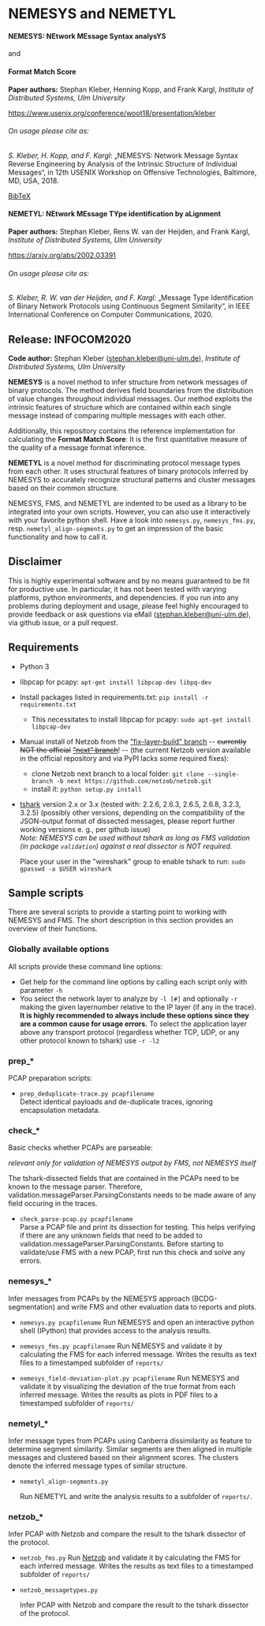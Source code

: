 # NEMESYS and NEMETYL

#### NEMESYS: NEtwork MEssage Syntax analysYS
and 
#### Format Match Score

**Paper authors:** Stephan Kleber, Henning Kopp, and Frank Kargl, *Institute of Distributed Systems, Ulm University*

https://www.usenix.org/conference/woot18/presentation/kleber


###### On usage please cite as:

*S. Kleber, H. Kopp, and F. Kargl*: „NEMESYS: Network Message Syntax Reverse Engineering by Analysis of the Intrinsic Structure of Individual Messages“, in 12th USENIX Workshop on Offensive Technologies, Baltimore, MD, USA, 2018.

[BibTeX](https://www.usenix.org/biblio/export/bibtex/220576)



#### NEMETYL: NEtwork MEssage TYpe identification by aLignment

**Paper authors:** Stephan Kleber, Rens W. van der Heijden, and Frank Kargl, *Institute of Distributed Systems, Ulm University*

https://arxiv.org/abs/2002.03391

###### On usage please cite as:

*S. Kleber, R. W. van der Heijden, and F. Kargl:* „Message Type Identification of Binary Network Protocols using Continuous Segment Similarity“, in IEEE International Conference on Computer Communications, 2020.






## Release: INFOCOM2020

**Code author:** Stephan Kleber ([stephan.kleber@uni-ulm.de](mailto:stephan.kleber@uni-ulm.de)), *Institute of Distributed Systems, Ulm University*

**NEMESYS** is a novel method to infer structure from network messages of binary protocols. The method derives field boundaries from the distribution of value changes throughout individual messages. Our method exploits the intrinsic features of structure which are contained within each single message
instead of comparing multiple messages with each other. 

Additionally, this repository contains the reference implementation for calculating the **Format Match Score**: It is the first quantitative measure of the quality of a message format inference.

**NEMETYL** is a novel method for discriminating protocol message types from each other. It uses structural features of binary protocols inferred by NEMESYS to accurately recognize structural patterns and cluster messages based on their common structure.

NEMESYS, FMS, and NEMETYL are indented to be used as a library to be integrated into your own scripts.
However, you can also use it interactively with your favorite python shell.
Have a look into `nemesys.py`, `nemesys_fms.py`, resp. `nemetyl_align-segments.py` to get an impression of the basic functionality and how to call it.



## Disclaimer

This is highly experimental software and by no means guaranteed to be fit for productive use. In particular, it has not been tested with varying platforms, python environments, and dependencies. If you run into any problems during deployment and usage, please feel highly encouraged to provide feedback or ask questions via eMail ([stephan.kleber@uni-ulm.de](mailto:stephan.kleber@uni-ulm.de)), via github issue, or a pull request.




## Requirements
* Python 3
* libpcap for pcapy: `apt-get install libpcap-dev libpq-dev`
* Install packages listed in requirements.txt: `pip install -r requirements.txt`
	* This necessitates to install libpcap for pcapy: `sudo apt-get install libpcap-dev`
* Manual install of Netzob from the ["fix-layer-build" branch](git@github.com:skleber/netzob.git)
  -- ~~currently NOT the official~~ [~~"next" branch~~](https://github.com/netzob/netzob/tree/next/netzob)! --
  (the current Netzob version available in the official repository and via PyPI lacks some required fixes): 
    * clone Netzob next branch to a local folder: `git clone --single-branch -b next https://github.com/netzob/netzob.git` 
    * install it: `python setup.py install`
* [tshark](https://www.wireshark.org/docs/man-pages/tshark.html) version 2.x or 3.x (tested with: 2.2.6, 2.6.3, 2.6.5, 2.6.8, 3.2.3, 3.2.5)
  (possibly other versions, depending on the compatibility of the JSON-output format of dissected messages,
  please report further working versions e. g., per github issue)  
  *Note: NEMESYS can be used without tshark as long as FMS validation (in package `validation`) 
  against a real dissector is NOT required.*
  
  Place your user in the "wireshark" group to enable tshark to run: `sudo gpasswd -a $USER wireshark`



## Sample scripts
There are several scripts to provide a starting point to working with NEMESYS and FMS.
The short description in this section provides an overview of their functions.


### Globally available options
All scripts provide these command line options:

* Get help for the command line options by calling each script only with parameter `-h`
* You select the network layer to analyze by `-l [#]` 
  and optionally `-r` making the given layernumber relative to the IP layer (if any in the trace).
  **It is highly recommended to always include these options since they are a common cause for usage errors.**
  To select the application layer above any transport protocol (regardless whether TCP, UDP, 
  or any other protocol known to tshark) use `-r -l2`



### prep_*
PCAP preparation scripts:

* `prep_deduplicate-trace.py pcapfilename`   
  Detect identical payloads and de-duplicate traces, ignoring encapsulation metadata.


### check_*
Basic checks whether PCAPs are parseable:

*relevant only for validation of NEMESYS output by FMS, not NEMESYS itself*

The tshark-dissected fields that are contained in the PCAPs need to be known to the message parser.
Therefore, validation.messageParser.ParsingConstants needs to be made aware of any field occuring in the traces.

* `check_parse-pcap.py pcapfilename`  
  Parse a PCAP file and print its dissection for testing. This helps verifying if there are any unknown fields 
  that need to be added to validation.messageParser.ParsingConstants.
  Before starting to validate/use FMS with a new PCAP, first run this check and solve any errors.
  
  

### nemesys_*
Infer messages from PCAPs by the NEMESYS approach (BCDG-segmentation)
and write FMS and other evaluation data to reports and plots.

* `nemesys.py pcapfilename`
  Run NEMESYS and open an interactive python shell (IPython) that provides access to the analysis results.

* `nemesys_fms.py pcapfilename`
  Run NEMESYS and validate it by calculating the FMS for each inferred message.
  Writes the results as text files to a timestamped subfolder of `reports/` 
  
* `nemesys_field-deviation-plot.py pcapfilename`
  Run NEMESYS and validate it by visualizing the deviation of the true format from each inferred message.
  Writes the results as plots in PDF files to a timestamped subfolder of `reports/` 



### nemetyl_*

Infer message types from PCAPs using Canberra dissimilarity as feature to determine segment similarity. Similar segments are then aligned in multiple messages and clustered based on their alignment scores. The clusters denote the inferred message types of similar structure.

* `nemetyl_align-segments.py`

  Run NEMETYL and write the analysis results to a subfolder of `reports/`.



### netzob_*
Infer PCAP with Netzob and compare the result to the tshark dissector of the protocol.

* `netzob_fms.py`
  Run [Netzob](https://github.com/netzob/) and validate it by calculating the FMS for each inferred message.
  Writes the results as text files to a timestamped subfolder of `reports/` 

* `netzob_messagetypes.py`

  Infer PCAP with Netzob and compare the result to the tshark dissector of the protocol.

  


